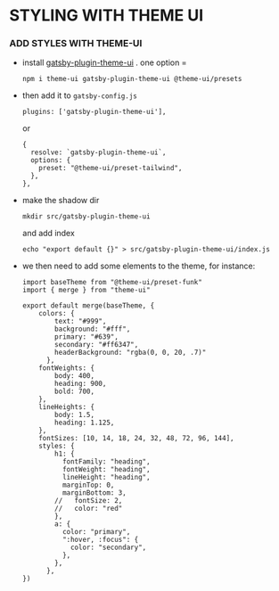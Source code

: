 # STYLING WITH THEME UI


### ADD STYLES WITH THEME-UI

- install [gatsby-plugin-theme-ui](https://www.gatsbyjs.com/plugins/gatsby-plugin-theme-ui/?=theme-ui) . one option =
  ```
  npm i theme-ui gatsby-plugin-theme-ui @theme-ui/presets
  ```
- then add it to `gatsby-config.js`

  ```
  plugins: ['gatsby-plugin-theme-ui'],
  ```

  or

  ```
  {
    resolve: `gatsby-plugin-theme-ui`,
    options: {
      preset: "@theme-ui/preset-tailwind",
    },
  },
  ```

- make the shadow dir
  ```
  mkdir src/gatsby-plugin-theme-ui
  ```
  and add index
  ```
  echo "export default {}" > src/gatsby-plugin-theme-ui/index.js
  ```
- we then need to add some elements to the theme, for instance:

  ```
  import baseTheme from "@theme-ui/preset-funk"
  import { merge } from "theme-ui"

  export default merge(baseTheme, {
      colors: {
          text: "#999",
          background: "#fff",
          primary: "#639",
          secondary: "#ff6347",
          headerBackground: "rgba(0, 0, 20, .7)"
        },
      fontWeights: {
          body: 400,
          heading: 900,
          bold: 700,
      },
      lineHeights: {
          body: 1.5,
          heading: 1.125,
      },
      fontSizes: [10, 14, 18, 24, 32, 48, 72, 96, 144],
      styles: {
          h1: {
            fontFamily: "heading",
            fontWeight: "heading",
            lineHeight: "heading",
            marginTop: 0,
            marginBottom: 3,
          //   fontSize: 2,
          //   color: "red"
          },
          a: {
            color: "primary",
            ":hover, :focus": {
              color: "secondary",
            },
          },
        },
  })
  ```
